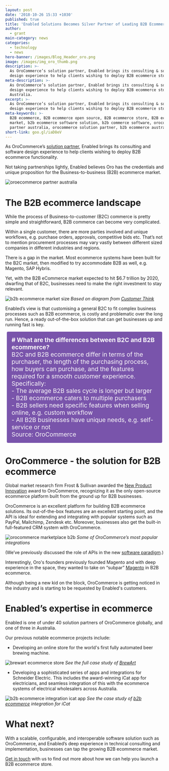 ```yaml
---
layout: post
date: '2018-10-26 15:33 +1030'
published: true
title: 'Enabled Solutions Becomes Silver Partner of Leading B2B Ecommerce Vendor '
author:
  - grant
main-category: news
categories:
  - technology
  - news
hero-banner: /images/Blog_Header_oro.png
image: /images/img_oro_thumb.png
description: >-
  As OroCommerce’s solution partner, Enabled brings its consulting & software
  design experience to help clients wishing to deploy B2B ecommerce store.
meta-description: >-
  As OroCommerce’s solution partner, Enabled brings its consulting & software
  design experience to help clients wishing to deploy B2B ecommerce store in
  Australia.
excerpt: >-
  As OroCommerce’s solution partner, Enabled brings its consulting & software
  design experience to help clients wishing to deploy B2B ecommerce store.
meta-keywords: >-
  B2B ecommerce, B2B ecommerce open source, B2B ecommerce store, B2B ecommerce
  market, b2b ecommerce software solution, b2b commerce software, orocommerce
  partner australia, orocommerce solution partner, b2b ecommerce australia 
short-link: goo.gl/iaD8eV
---
```

<!-- JSON-LD markup generated by Google Structured Data Markup Helper. -->
<script type="application/ld+json">
{
  "@context" : "http://schema.org",
  "@type" : "Article",
  "name" : "Enabled Solutions Becomes Silver Partner of Leading B2B Ecommerce Vendor ",
  "headline" : "Enabled Solutions Becomes Silver Partner of Leading B2B Ecommerce Vendor ",
  "author" : {
    "@type" : "Person",
    "name" : "Grant Hull"
  },
  "datePublished" : "2018-10-26",
  "image" : "http://blog.enabled.com.au/images/img_oro_enabled.png",
  "articleSection" : [ "The B2B ecommerce landscape", "What are the differences between B2C and B2B ecommerce?", "OroCommerce - the solution for B2B ecommerce", "Enabled’s expertise in ecommerce", "What next"  ],
  "publisher" : {
    "@type" : "Organization",
    "name" : "Enabled",
    "logo": {
      "@type": "ImageObject", 
      "url": "https://enabled.com.au/images/enabled_logo_colour.jpg"
    }
  },
"description": "As OroCommerce’s solution partner, Enabled brings its consulting & software design experience to help clients wishing to deploy B2B ecommerce store."
}
</script>

As OroCommerce’s [solution partner](https://oroinc.com/b2b-ecommerce/partner/enabled), Enabled brings its consulting and software design experience to help clients wishing to deploy B2B ecommerce functionality.

Not taking partnerships lightly, Enabled believes Oro has the credentials and unique proposition for the Business-to-business (B2B) ecommerce market.

![oroecommerce partner australia ]({{site.baseurl}}/images/img_oro_enabled.png)

# The B2B ecommerce landscape

While the process of Business-to-customer (B2C) commerce is pretty simple and straightforward, B2B commerce can become very complicated.

Within a single customer, there are more parties involved and unique workflows, e.g. purchase orders, approvals, competitive bids etc. That’s not to mention procurement processes may vary vastly between different sized companies in different industries and regions. 
 
There is a gap in the market. Most ecommerce systems have been built for the B2C market, then modified to try accommodate B2B as well, e.g. Magento, SAP Hybris.

Yet, with the B2B eCommerce market expected to hit $6.7 trillion by 2020, dwarfing that of B2C, businesses need to make the right investment to stay relevant.

![b2b ecommerce market size ]({{site.baseurl}}/images/img_oro_b2becommerce.png)
*Based on diagram from [Customer Think](http://customerthink.com/31-reasons-why-b2b-ecommerce-and-personalization-technologies-are-a-good-match/)*

Enabled’s view is that customising a general B2C to fit complex business processes such as B2B ecommerce, is costly and problematic  over the long run. Hence, a ready out-of-the-box solution that can get businesses up and running fast is key. 

<p style="background-color:#7954ab;border-radius:4px;font-size:19px;color:#fbfafa;padding:15px;margin:5px;"><b>
# What are the differences between B2C and B2B ecommerce?</b><br>
B2C and B2B ecommerce differ in terms of the purchaser, the length of the purchasing process, how buyers can purchase, and the features required for a smooth customer experience. Specifically:<br>
- The average B2B sales cycle is longer but larger<br>
- B2B ecommerce caters to multiple purchasers<br>
- B2B sellers need specific features when selling online, e.g. custom workflow<br>
- All B2B businesses have unique needs, e.g. self-service or not<br>
Source: OroCommerce</p>

# OroCommerce - the solution for B2B ecommerce

Global market research firm Frost & Sullivan awarded the [New Product Innovation](https://ww2.frost.com/news/press-releases/frost-sullivan-selects-oro-inc-2017-b2b-ecommerce-new-product-innovation-award/) award to OroCommerce, recognizing it as the only open-source ecommerce platform built from the ground up for B2B businesses.

OroCommerce is an excellent platform for building B2B ecommerce solutions. Its out-of-the-box features are an excellent starting point, and the API is ideal for extending and integrating with popular systems such as PayPal, Mailchimp, Zendesk etc. Moreover, businesses also get the built-in full-featured CRM system with OroCommerce.

![orocommerce marketplace b2b ]({{site.baseurl}}/images/img_oro_integrations.png)
*Some of OroCommerce’s most popular integrations*

(We’ve previously discussed the role of APIs in the new [software paradigm](http://blog.enabled.com.au/microservices-innovation/).)

Interestingly, Oro's founders previously founded Magento and with deep experience in the space, they wanted to take on “subpar” [Magento](https://www.cmswire.com/digital-marketing/orocommerce-takes-on-subpar-magento-in-the-b2b-ecommerce-space/) in B2B ecommerce. 

Although being a new kid on the block, OroCommerce is getting noticed in the industry and is starting to be requested by Enabled's customers.  

# Enabled’s expertise in ecommerce

Enabled is one of under 40 solution partners of OroCommerce globally, and one of three in Australia.

Our previous notable ecommerce projects include:
 - Developing an online store for the world's first fully automated beer brewing machine. 

![brewart ecommerce store ]({{site.baseurl}}/images/img_oro_brewart.jpg)
*See the full case study of [BrewArt](https://enabled.com.au/casestudy-Coopers)*

- Developing a sophisticated series of apps and integrations for Schneider Electric. This includes the award-winning iCat app for electricians, and seamless integration of this with the ecommerce systems of electrical wholesalers across Australia.

![b2b ecommerce integration icat app]({{site.baseurl}}/images/img_oro_icat.jpg)
*See the case study of [b2b ecommerce](https://enabled.com.au/sidestudy/clipsal-icatbuy) integration for iCat*

# What next? 

With a scalable, configurable, and interoperable software solution such as OroCommerce, and Enabled’s deep experience in technical consulting and implementation, businesses can tap the growing B2B ecommerce market.

[Get in touch](https://enabled.com.au/letschat) with us to find out more about how we can help you launch a B2B ecommerce store.
